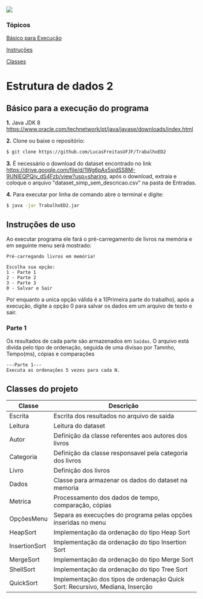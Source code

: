 # <p align="center">

<img src="https://is2-ssl.mzstatic.com/image/thumb/Purple124/v4/8d/24/12/8d2412ff-7385-cc81-d0c8-6bd01bf3d3fd/AppIcon-0-0-1x_U007emarketing-0-0-0-10-0-0-sRGB-0-0-0-GLES2_U002c0-512MB-85-220-0-0.png/1200x630wa.png">

</p>

### Tópicos

  

[Básico para Execução](#básico-para-a-execução-do-programa)

[Instruções](#instruções-de-uso)

[Classes](#classes-do-projeto)


# Estrutura de dados 2

## Básico para a execução do programa
**1.** Java JDK 8
 https://www.oracle.com/technetwork/pt/java/javase/downloads/index.html


**2.** Clone ou baixe o repositório:

```bash
$ git clone https://github.com/LucasFreitasUFJF/TrabalhoED2
```
**3.** É necessário o download do dataset encontrado no link https://drive.google.com/file/d/1Wg6pAx5sjdSS8M-9UNIEQPQiy_dS4Fzb/view?usp=sharing, após o download, extraia e coloque o arquivo "dataset_simp_sem_descricao.csv" na pasta de Entradas.

**4.** Para executar por linha de comando abre o terminal e digite:

```bash
$ java -jar TrabalhoED2.jar
```

## Instruções de uso
Ao executar programa ele fará o pré-carregamento de livros na memória e em seguinte menu será mostrado:
```
Pré-carregando livros em memória!

Escolha sua opção:
1 - Parte 1
2 - Parte 2
3 - Parte 3
0 - Salvar e Sair
```
Por enquanto a unica opção válida é a 1(Primeira parte do trabalho), após a execução, digite a opção 0 para salvar os dados em um arquivo de texto e sair.

### Parte 1
Os resultados de cada parte são armazenados em `Saídas`. O arquivo está divida pelo tipo de ordenação, seguida de uma divisao por Tamnho, Tempo(ms), cópias e comparações

```
---Parte 1---
Executa as ordenações 5 vezes para cada N.
```
## Classes do projeto 

| Classe         | Descrição   |
| -------------- | ----------- |
| Escrita          | Escrita dos resultados no arquivo de saida                                                                      |
| Leitura  | Leitura do dataset                                           |
| Autor    | Definição da classe referentes aos autores dos livros                              |
| Categoria        | Definição da classe responsavel pela categoria dos livros                                                                              |
| Livro        | Definição dos livros                                                                             |
| Dados        | Classe para armazenar os dados do dataset na memoria                                                                              |
| Metrica        | Processamento dos dados de tempo, comparação, cópias                                                                              |
| OpçõesMenu        | Separa as execuções do programa pelas opções inseridas no menu                                                                              |
| HeapSort       | Implementação da ordenação do tipo Heap Sort                                  |
| InsertionSort  | Implementação da ordenação do tipo Insertion Sort                             |
| MergeSort      | Implementação da ordenação do tipo Merge Sort                                 |
| ShellSort       | Implementação da ordenação do tipo Tree Sort                                  |
| QuickSort      | Implementação dos tipos de ordenação Quick Sort: Recursivo, Mediana, Inserção |
